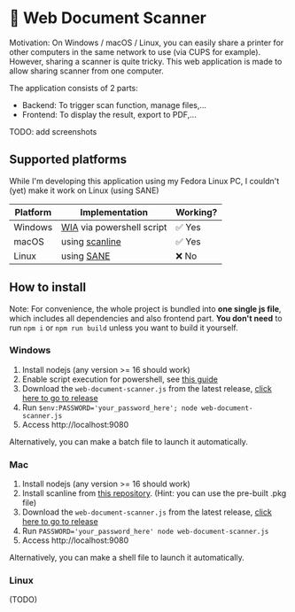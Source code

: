 # 📄 Web Document Scanner

Motivation: On Windows / macOS / Linux, you can easily share a printer for other computers in the same network to use (via CUPS for example). However, sharing a scanner is quite tricky. This web application is made to allow sharing scanner from one computer.

The application consists of 2 parts:
- Backend: To trigger scan function, manage files,...
- Frontend: To display the result, export to PDF,...

TODO: add screenshots

## Supported platforms

While I'm developing this application using my Fedora Linux PC, I couldn't (yet) make it work on Linux (using SANE)

| Platform | Implementation | Working? |
| --- | --- | --- |
| Windows | [WIA](https://learn.microsoft.com/en-us/windows/win32/wia/-wia-startpage) via powershell script | ✅ Yes |
| macOS | using [scanline](https://github.com/klep/scanline) | ✅ Yes |
| Linux | using [SANE](http://www.sane-project.org/) | ❌ No |

## How to install

Note: For convenience, the whole project is bundled into **one single js file**, which includes all dependencies and also frontend part. **You don't need** to run `npm i` or `npm run build` unless you want to build it yourself.

### Windows

1. Install nodejs (any version >= 16 should work)
2. Enable script execution for powershell, see [this guide](https://superuser.com/questions/106360/how-to-enable-execution-of-powershell-scripts)
3. Download the `web-document-scanner.js` from the latest release, [click here to go to release](https://github.com/ngxson/web-document-scanner/releases)
4. Run `$env:PASSWORD='your_password_here'; node web-document-scanner.js`
5. Access http://localhost:9080

Alternatively, you can make a batch file to launch it automatically.

### Mac

1. Install nodejs (any version >= 16 should work)
2. Install scanline from [this repository](https://github.com/klep/scanline). (Hint: you can use the pre-built .pkg file)
3. Download the `web-document-scanner.js` from the latest release, [click here to go to release](https://github.com/ngxson/web-document-scanner/releases)
4. Run `PASSWORD='your_password_here' node web-document-scanner.js`
5. Access http://localhost:9080

Alternatively, you can make a shell file to launch it automatically.

### Linux

(TODO)
